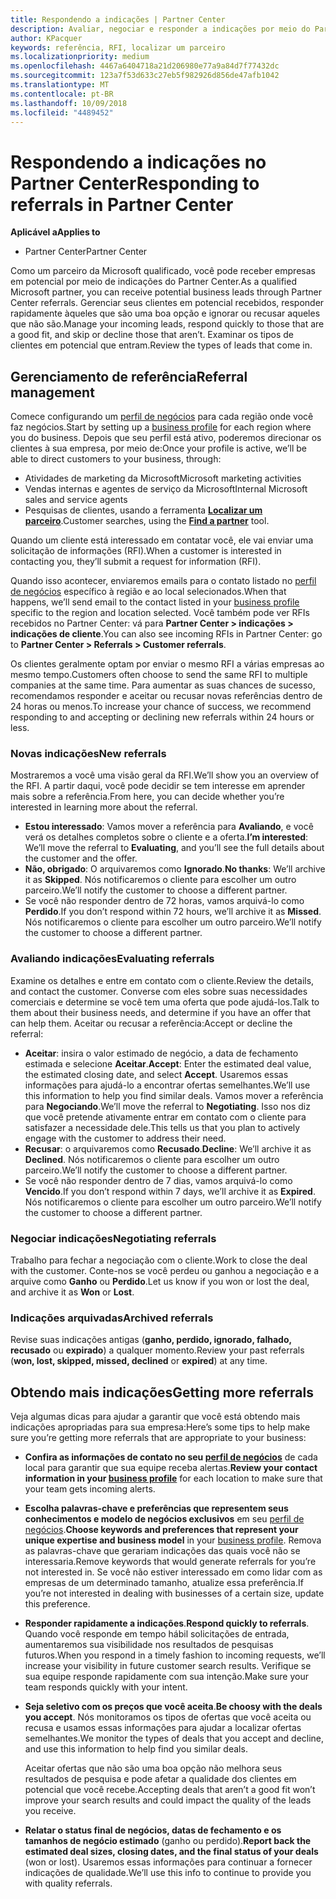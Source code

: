 ```yaml
---
title: Respondendo a indicações | Partner Center
description: Avaliar, negociar e responder a indicações por meio do Partner Center.
author: KPacquer
keywords: referência, RFI, localizar um parceiro
ms.localizationpriority: medium
ms.openlocfilehash: 4467a6404718a21d206980e77a9a84d7f77432dc
ms.sourcegitcommit: 123a7f53d633c27eb5f982926d856de47afb1042
ms.translationtype: MT
ms.contentlocale: pt-BR
ms.lasthandoff: 10/09/2018
ms.locfileid: "4489452"
---
```

# <a name="responding-to-referrals-in-partner-center"></a><span data-ttu-id="c3f5a-104">Respondendo a indicações no Partner Center</span><span class="sxs-lookup"><span data-stu-id="c3f5a-104">Responding to referrals in Partner Center</span></span>

**<span data-ttu-id="c3f5a-105">Aplicável a</span><span class="sxs-lookup"><span data-stu-id="c3f5a-105">Applies to</span></span>**

-  <span data-ttu-id="c3f5a-106">Partner Center</span><span class="sxs-lookup"><span data-stu-id="c3f5a-106">Partner Center</span></span>

<span data-ttu-id="c3f5a-107">Como um parceiro da Microsoft qualificado, você pode receber empresas em potencial por meio de indicações do Partner Center.</span><span class="sxs-lookup"><span data-stu-id="c3f5a-107">As a qualified Microsoft partner, you can receive potential business leads through Partner Center referrals.</span></span> <span data-ttu-id="c3f5a-108">Gerenciar seus clientes em potencial recebidos, responder rapidamente àqueles que são uma boa opção e ignorar ou recusar aqueles que não são.</span><span class="sxs-lookup"><span data-stu-id="c3f5a-108">Manage your incoming leads, respond quickly to those that are a good fit, and skip or decline those that aren’t.</span></span> <span data-ttu-id="c3f5a-109">Examinar os tipos de clientes em potencial que entram.</span><span class="sxs-lookup"><span data-stu-id="c3f5a-109">Review the types of leads that come in.</span></span> 

## <a name="referral-management"></a><span data-ttu-id="c3f5a-110">Gerenciamento de referência</span><span class="sxs-lookup"><span data-stu-id="c3f5a-110">Referral management</span></span>

<span data-ttu-id="c3f5a-111">Comece configurando um [perfil de negócios](create-a-marketing-profile.md) para cada região onde você faz negócios.</span><span class="sxs-lookup"><span data-stu-id="c3f5a-111">Start by setting up a [business profile](create-a-marketing-profile.md) for each region where you do business.</span></span> <span data-ttu-id="c3f5a-112">Depois que seu perfil está ativo, poderemos direcionar os clientes à sua empresa, por meio de:</span><span class="sxs-lookup"><span data-stu-id="c3f5a-112">Once your profile is active, we’ll be able to direct customers to your business, through:</span></span>

*  <span data-ttu-id="c3f5a-113">Atividades de marketing da Microsoft</span><span class="sxs-lookup"><span data-stu-id="c3f5a-113">Microsoft marketing activities</span></span>
*  <span data-ttu-id="c3f5a-114">Vendas internas e agentes de serviço da Microsoft</span><span class="sxs-lookup"><span data-stu-id="c3f5a-114">Internal Microsoft sales and service agents</span></span>
*  <span data-ttu-id="c3f5a-115">Pesquisas de clientes, usando a ferramenta **[Localizar um parceiro](https://partnercenter.microsoft.com/pcv/search)**.</span><span class="sxs-lookup"><span data-stu-id="c3f5a-115">Customer searches, using the **[Find a partner](https://partnercenter.microsoft.com/pcv/search)** tool.</span></span>

<span data-ttu-id="c3f5a-116">Quando um cliente está interessado em contatar você, ele vai enviar uma solicitação de informações (RFI).</span><span class="sxs-lookup"><span data-stu-id="c3f5a-116">When a customer is interested in contacting you, they’ll submit a request for information (RFI).</span></span> 

<span data-ttu-id="c3f5a-117">Quando isso acontecer, enviaremos emails para o contato listado no [perfil de negócios](create-a-marketing-profile.md) específico à região e ao local selecionados.</span><span class="sxs-lookup"><span data-stu-id="c3f5a-117">When that happens, we’ll send email to the contact listed in your [business profile](create-a-marketing-profile.md) specific to the region and location selected.</span></span> <span data-ttu-id="c3f5a-118">Você também pode ver RFIs recebidos no Partner Center: vá para **Partner Center > indicações > indicações de cliente**.</span><span class="sxs-lookup"><span data-stu-id="c3f5a-118">You can also see incoming RFIs in Partner Center: go to **Partner Center > Referrals > Customer referrals**.</span></span>

<span data-ttu-id="c3f5a-119">Os clientes geralmente optam por enviar o mesmo RFI a várias empresas ao mesmo tempo.</span><span class="sxs-lookup"><span data-stu-id="c3f5a-119">Customers often choose to send the same RFI to multiple companies at the same time.</span></span> <span data-ttu-id="c3f5a-120">Para aumentar as suas chances de sucesso, recomendamos responder e aceitar ou recusar novas referências dentro de 24 horas ou menos.</span><span class="sxs-lookup"><span data-stu-id="c3f5a-120">To increase your chance of success, we recommend responding to and accepting or declining new referrals within 24 hours or less.</span></span>

### <a name="new-referrals"></a><span data-ttu-id="c3f5a-121">Novas indicações</span><span class="sxs-lookup"><span data-stu-id="c3f5a-121">New referrals</span></span>

<span data-ttu-id="c3f5a-122">Mostraremos a você uma visão geral da RFI.</span><span class="sxs-lookup"><span data-stu-id="c3f5a-122">We’ll show you an overview of the RFI.</span></span> <span data-ttu-id="c3f5a-123">A partir daqui, você pode decidir se tem interesse em aprender mais sobre a referência.</span><span class="sxs-lookup"><span data-stu-id="c3f5a-123">From here, you can decide whether you’re interested in learning more about the referral.</span></span> 

*  <span data-ttu-id="c3f5a-124">**Estou interessado**: Vamos mover a referência para **Avaliando**, e você verá os detalhes completos sobre o cliente e a oferta.</span><span class="sxs-lookup"><span data-stu-id="c3f5a-124">**I’m interested**: We’ll move the referral to **Evaluating**, and you’ll see the full details about the customer and the offer.</span></span> 
*  <span data-ttu-id="c3f5a-125">**Não, obrigado**: O arquivaremos como **Ignorado**.</span><span class="sxs-lookup"><span data-stu-id="c3f5a-125">**No thanks**: We’ll archive it as **Skipped**.</span></span> <span data-ttu-id="c3f5a-126">Nós notificaremos o cliente para escolher um outro parceiro.</span><span class="sxs-lookup"><span data-stu-id="c3f5a-126">We’ll notify the customer to choose a different partner.</span></span>
*  <span data-ttu-id="c3f5a-127">Se você não responder dentro de 72 horas, vamos arquivá-lo como **Perdido**.</span><span class="sxs-lookup"><span data-stu-id="c3f5a-127">If you don’t respond within 72 hours, we’ll archive it as **Missed**.</span></span> <span data-ttu-id="c3f5a-128">Nós notificaremos o cliente para escolher um outro parceiro.</span><span class="sxs-lookup"><span data-stu-id="c3f5a-128">We’ll notify the customer to choose a different partner.</span></span>

### <a name="evaluating-referrals"></a><span data-ttu-id="c3f5a-129">Avaliando indicações</span><span class="sxs-lookup"><span data-stu-id="c3f5a-129">Evaluating referrals</span></span>

<span data-ttu-id="c3f5a-130">Examine os detalhes e entre em contato com o cliente.</span><span class="sxs-lookup"><span data-stu-id="c3f5a-130">Review the details, and contact the customer.</span></span> <span data-ttu-id="c3f5a-131">Converse com eles sobre suas necessidades comerciais e determine se você tem uma oferta que pode ajudá-los.</span><span class="sxs-lookup"><span data-stu-id="c3f5a-131">Talk to them about their business needs, and determine if you have an offer that can help them.</span></span> <span data-ttu-id="c3f5a-132">Aceitar ou recusar a referência:</span><span class="sxs-lookup"><span data-stu-id="c3f5a-132">Accept or decline the referral:</span></span> 

*  <span data-ttu-id="c3f5a-133">**Aceitar**: insira o valor estimado de negócio, a data de fechamento estimada e selecione **Aceitar**.</span><span class="sxs-lookup"><span data-stu-id="c3f5a-133">**Accept**: Enter the estimated deal value, the estimated closing date, and select **Accept**.</span></span> <span data-ttu-id="c3f5a-134">Usaremos essas informações para ajudá-lo a encontrar ofertas semelhantes.</span><span class="sxs-lookup"><span data-stu-id="c3f5a-134">We’ll use this information to help you find similar deals.</span></span> <span data-ttu-id="c3f5a-135">Vamos mover a referência para **Negociando**.</span><span class="sxs-lookup"><span data-stu-id="c3f5a-135">We’ll move the referral to **Negotiating**.</span></span> <span data-ttu-id="c3f5a-136">Isso nos diz que você pretende ativamente entrar em contato com o cliente para satisfazer a necessidade dele.</span><span class="sxs-lookup"><span data-stu-id="c3f5a-136">This tells us that you plan to actively engage with the customer to address their need.</span></span>
*  <span data-ttu-id="c3f5a-137">**Recusar**: o arquivaremos como **Recusado**.</span><span class="sxs-lookup"><span data-stu-id="c3f5a-137">**Decline**: We’ll archive it as **Declined**.</span></span> <span data-ttu-id="c3f5a-138">Nós notificaremos o cliente para escolher um outro parceiro.</span><span class="sxs-lookup"><span data-stu-id="c3f5a-138">We’ll notify the customer to choose a different partner.</span></span>
*  <span data-ttu-id="c3f5a-139">Se você não responder dentro de 7 dias, vamos arquivá-lo como **Vencido**.</span><span class="sxs-lookup"><span data-stu-id="c3f5a-139">If you don’t respond within 7 days, we’ll archive it as **Expired**.</span></span> <span data-ttu-id="c3f5a-140">Nós notificaremos o cliente para escolher um outro parceiro.</span><span class="sxs-lookup"><span data-stu-id="c3f5a-140">We’ll notify the customer to choose a different partner.</span></span>

### <a name="negotiating-referrals"></a><span data-ttu-id="c3f5a-141">Negociar indicações</span><span class="sxs-lookup"><span data-stu-id="c3f5a-141">Negotiating referrals</span></span>

<span data-ttu-id="c3f5a-142">Trabalho para fechar a negociação com o cliente.</span><span class="sxs-lookup"><span data-stu-id="c3f5a-142">Work to close the deal with the customer.</span></span> <span data-ttu-id="c3f5a-143">Conte-nos se você perdeu ou ganhou a negociação e a arquive como **Ganho** ou **Perdido**.</span><span class="sxs-lookup"><span data-stu-id="c3f5a-143">Let us know if you won or lost the deal, and archive it as **Won** or **Lost**.</span></span> 

### <a name="archived-referrals"></a><span data-ttu-id="c3f5a-144">Indicações arquivadas</span><span class="sxs-lookup"><span data-stu-id="c3f5a-144">Archived referrals</span></span>

<span data-ttu-id="c3f5a-145">Revise suas indicações antigas (**ganho, perdido, ignorado, falhado, recusado** ou **expirado**) a qualquer momento.</span><span class="sxs-lookup"><span data-stu-id="c3f5a-145">Review your past referrals (**won, lost, skipped, missed, declined** or **expired**) at any time.</span></span> 

## <a name="getting-more-referrals"></a><span data-ttu-id="c3f5a-146">Obtendo mais indicações</span><span class="sxs-lookup"><span data-stu-id="c3f5a-146">Getting more referrals</span></span>

<span data-ttu-id="c3f5a-147">Veja algumas dicas para ajudar a garantir que você está obtendo mais indicações apropriadas para sua empresa:</span><span class="sxs-lookup"><span data-stu-id="c3f5a-147">Here’s some tips to help make sure you’re getting more referrals that are appropriate to your business:</span></span>

*  <span data-ttu-id="c3f5a-148">**Confira as informações de contato no seu [perfil de negócios](create-a-marketing-profile.md)** de cada local para garantir que sua equipe receba alertas.</span><span class="sxs-lookup"><span data-stu-id="c3f5a-148">**Review your contact information in your [business profile](create-a-marketing-profile.md)** for each location to make sure that your team gets incoming alerts.</span></span>

*  <span data-ttu-id="c3f5a-149">**Escolha palavras-chave e preferências que representem seus conhecimentos e modelo de negócios exclusivos** em seu [perfil de negócios](create-a-marketing-profile.md).</span><span class="sxs-lookup"><span data-stu-id="c3f5a-149">**Choose keywords and preferences that represent your unique expertise and business model** in your [business profile](create-a-marketing-profile.md).</span></span> <span data-ttu-id="c3f5a-150">Remova as palavras-chave que gerariam indicações das quais você não se interessaria.</span><span class="sxs-lookup"><span data-stu-id="c3f5a-150">Remove keywords that would generate referrals for you’re not interested in.</span></span> <span data-ttu-id="c3f5a-151">Se você não estiver interessado em como lidar com as empresas de um determinado tamanho, atualize essa preferência.</span><span class="sxs-lookup"><span data-stu-id="c3f5a-151">If you’re not interested in dealing with businesses of a certain size, update this preference.</span></span>

*  <span data-ttu-id="c3f5a-152">**Responder rapidamente a indicações**.</span><span class="sxs-lookup"><span data-stu-id="c3f5a-152">**Respond quickly to referrals**.</span></span> <span data-ttu-id="c3f5a-153">Quando você responde em tempo hábil solicitações de entrada, aumentaremos sua visibilidade nos resultados de pesquisas futuros.</span><span class="sxs-lookup"><span data-stu-id="c3f5a-153">When you respond in a timely fashion to incoming requests, we’ll increase your visibility in future customer search results.</span></span> <span data-ttu-id="c3f5a-154">Verifique se sua equipe responde rapidamente com sua intenção.</span><span class="sxs-lookup"><span data-stu-id="c3f5a-154">Make sure your team responds quickly with your intent.</span></span>

*  <span data-ttu-id="c3f5a-155">**Seja seletivo com os preços que você aceita**.</span><span class="sxs-lookup"><span data-stu-id="c3f5a-155">**Be choosy with the deals you accept**.</span></span> <span data-ttu-id="c3f5a-156">Nós monitoramos os tipos de ofertas que você aceita ou recusa e usamos essas informações para ajudar a localizar ofertas semelhantes.</span><span class="sxs-lookup"><span data-stu-id="c3f5a-156">We monitor the types of deals that you accept and decline, and use this information to help find you similar deals.</span></span> 

   <span data-ttu-id="c3f5a-157">Aceitar ofertas que não são uma boa opção não melhora seus resultados de pesquisa e pode afetar a qualidade dos clientes em potencial que você recebe.</span><span class="sxs-lookup"><span data-stu-id="c3f5a-157">Accepting deals that aren’t a good fit won’t improve your search results and could impact the quality of the leads you receive.</span></span>

*  <span data-ttu-id="c3f5a-158">**Relatar o status final de negócios, datas de fechamento e os tamanhos de negócio estimado** (ganho ou perdido).</span><span class="sxs-lookup"><span data-stu-id="c3f5a-158">**Report back the estimated deal sizes, closing dates, and the final status of your deals** (won or lost).</span></span> <span data-ttu-id="c3f5a-159">Usaremos essas informações para continuar a fornecer indicações de qualidade.</span><span class="sxs-lookup"><span data-stu-id="c3f5a-159">We’ll use this info to continue to provide you with quality referrals.</span></span>
